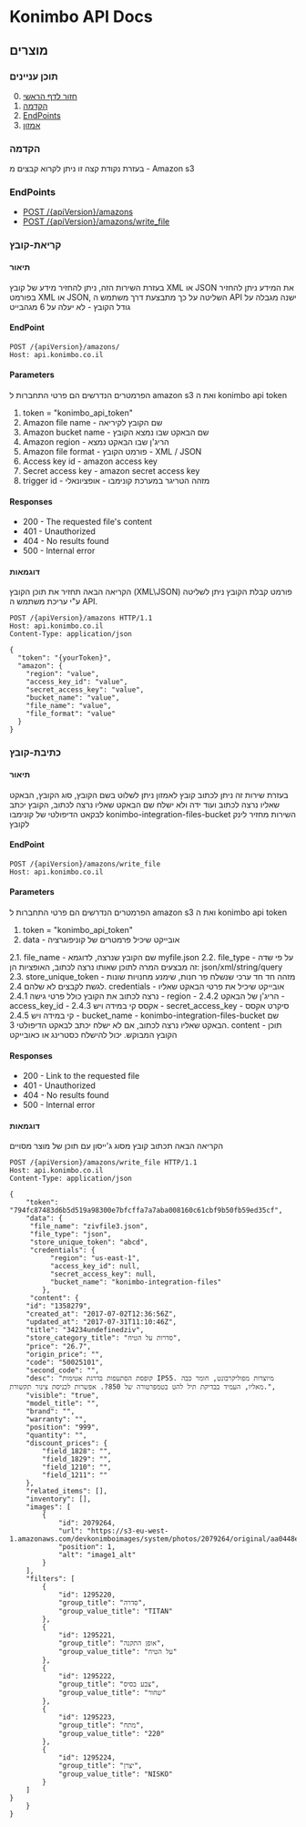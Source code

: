 
# Konimbo API Docs
## מוצרים
### תוכן עניינים
0. [חזור לדף הראשי](https://github.com/heimanmorad/konimbo-api-docs)
1. [הקדמה](#user-content-הקדמה)
2. [EndPoints](#user-content-endpoints)
3. [אמזון](#user-content-אמזון)

### הקדמה
בעזרת נקודת קצה זו ניתן לקרוא קבצים מ - Amazon s3
### EndPoints
* [POST /{apiVersion}/amazons](#user-content-קריאת-קובץ)
* [POST /{apiVersion}/amazons/write_file](#user-content-כתיבת-קובץ)



### קריאת-קובץ
#### תיאור
בעזרת השירות הזה, ניתן להחזיר מידע של קובץ XML או JSON
את המידע ניתן להחזיר בפורמט XML או JSON, השליטה על כך מתבצעת דרך משתמש ה API
ישנה מגבלה על גודל הקובץ - לא יעלה על 6 מגהבייט
#### EndPoint
```
POST /{apiVersion}/amazons/
Host: api.konimbo.co.il
```

#### Parameters
הפרמטרים הנדרשים הם פרטי התחברות ל amazon s3 ואת ה konimbo api token
1. token = "konimbo_api_token"
2. Amazon file name - שם הקובץ לקיריאה
3. Amazon bucket name - שם הבאקט שבו נמצא הקובץ
4. Amazon region - הריג'ן שבו הבאקט נמצא
5. Amazon file format - פורמט הקובץ - XML / JSON
6. Access key id - amazon access key 
7. Secret access key - amazon secret access key
8. trigger id - מזהה הטריגר במערכת קונימבו - אופציונאלי


#### Responses
* 200 - The requested file's content
* 401 - Unauthorized
* 404 - No results found
* 500 - Internal error

#### דוגמאות
הקריאה הבאה תחזיר את תוכן הקובץ (XML\JSON)
פורמט קבלת הקובץ ניתן לשליטה ע"י עריכת משתמש ה API.

```
POST /{apiVersion}/amazons HTTP/1.1
Host: api.konimbo.co.il
Content-Type: application/json

{
  "token": "{yourToken}",
  "amazon": {
    "region": "value",
    "access_key_id": "value",
    "secret_access_key": "value",
    "bucket_name": "value",
    "file_name": "value",
    "file_format": "value"
  }
}
```

### כתיבת-קובץ
#### תיאור
בעזרת שירות זה ניתן לכתוב קובץ לאמזון
ניתן לשלוט בשם הקובץ, סוג הקובץ, הבאקט שאליו נרצה לכתוב ועוד
ידה ולא ישלח שם הבאקט שאליו נרצה לכתוב, הקובץ יכתב לבקאט הדיפולטי של קונימבו konimbo-integration-files-bucket
השירות מחזיר לינק לקובץ

#### EndPoint
```
POST /{apiVersion}/amazons/write_file
Host: api.konimbo.co.il
```

#### Parameters
הפרמטרים הנדרשים הם פרטי התחברות ל amazon s3 ואת ה konimbo api token
1. token = "konimbo_api_token"
2. data - אובייקט שיכיל פרמטרים של קוניפוגרציה

 2.1. file_name - שם הקובץ שנרצה, לדוגמא myfile.json
 2.2. file_type - על פי שדה זה מבצעים המרה לתוכן שאותו נרצה לכתוב, האופציות הן: json/xml/string/query
 2.3. store_unique_token - מזהה חד חד ערכי שנשלח פר חנות, שימנע מחנויות שונות לגשת לקבצים לא שלהם
 2.4. credentials - אובייקט שיכיל את פרטי הבאקט שאליו נרצה לכתוב את הקובץ כולל פרטי גישה
  2.4.1 - region - הריג'ן של הבאקט
  2.4.2 - access_key_id - אקסס קי במידה ויש
  2.4.3 - secret_access_key - סיקרט אקסס קי במידה ויש
  2.4.5 - bucket_name -  konimbo-integration-files-bucket שם הבאקט שאליו נרצה לכתוב, אם לא ישלח יכתב לבאקט הדיפולטי
3. content - תוכן הקובץ המבוקש. יכול להישלח כסטרינג או כאובייקט

#### Responses
* 200 - Link to the requested file
* 401 - Unauthorized
* 404 - No results found
* 500 - Internal error

#### דוגמאות
הקריאה הבאה תכתוב קובץ מסוג ג'ייסון עם תוכן של מוצר מסויים

```
POST /{apiVersion}/amazons/write_file HTTP/1.1
Host: api.konimbo.co.il
Content-Type: application/json

{
	"token": "794fc87483d6b5d519a98300e7bfcffa7a7aba008160c61cbf9b50fb59ed35cf",
	"data": {
	 "file_name": "zivfile3.json",
	 "file_type": "json",
	 "store_unique_token": "abcd",
	 "credentials": {
		  "region": "us-east-1",
		  "access_key_id": null,
		  "secret_access_key": null,
		  "bucket_name": "konimbo-integration-files"
		},
	 "content": {
    "id": "1358279",
    "created_at": "2017-07-02T12:36:56Z",
    "updated_at": "2017-07-31T11:10:46Z",
    "title": "34234undefinedziv",
    "store_category_title": "סדרות על הטיח",
    "price": "26.7",
    "origin_price": "",
    "code": "50025101",
    "second_code": "",
    "desc": "קופסת הסתעפות בדרגת אטימות IP55. מיוצרות מפוליקרבונט, חומר כבה מאליו, העמיד בבדיקת תיל להט בטמפרטורה של 850?. אפשרות לכניסת צינור תקשורת.",
    "visible": "true",
    "model_title": "",
    "brand": "",
    "warranty": "",
    "position": "999",
    "quantity": "",
    "discount_prices": {
        "field_1828": "",
        "field_1829": "",
        "field_1210": "",
        "field_1211": ""
    },
    "related_items": [],
    "inventory": [],
    "images": [
        {
            "id": 2079264,
            "url": "https://s3-eu-west-1.amazonaws.com/devkonimboimages/system/photos/2079264/original/aa0448e22384d5e5a2b79f9b366419f5.jpg",
            "position": 1,
            "alt": "image1_alt"
        }
    ],
    "filters": [
        {
            "id": 1295220,
            "group_title": "סדרה",
            "group_value_title": "TITAN"
        },
        {
            "id": 1295221,
            "group_title": "אופן התקנה",
            "group_value_title": "על הטיח"
        },
        {
            "id": 1295222,
            "group_title": "צבע בסיס",
            "group_value_title": "שחור"
        },
        {
            "id": 1295223,
            "group_title": "מתח",
            "group_value_title": "220"
        },
        {
            "id": 1295224,
            "group_title": "יצרן",
            "group_value_title": "NISKO"
        }
    ]
}
	}
}
```

